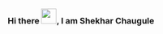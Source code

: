### Hi there <img src="https://raw.githubusercontent.com/MartinHeinz/MartinHeinz/master/wave.gif" width="30px">, I am Shekhar Chaugule

<!--
**shekhargit1912/shekhargit1912** is a ✨ _special_ ✨ repository because its `README.md` (this file) appears on your GitHub profile.

Here are some ideas to get you started:

- 🔭 I’m currently working on ...
- 🌱 I’m currently learning ...
- 👯 I’m looking to collaborate on ...
- 🤔 I’m looking for help with ...
- 💬 Ask me about ...
- 📫 How to reach me: ...
- 😄 Pronouns: ...
- ⚡ Fun fact: ...
-->
